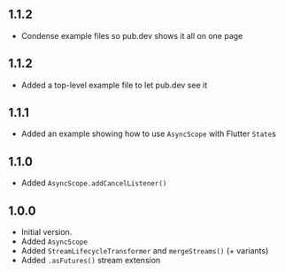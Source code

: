 ## 1.1.2

- Condense example files so pub.dev shows it all on one page

## 1.1.2

- Added a top-level example file to let pub.dev see it

## 1.1.1

- Added an example showing how to use `AsyncScope` with Flutter `State`s

## 1.1.0

- Added `AsyncScope.addCancelListener()`

## 1.0.0

- Initial version.
- Added `AsyncScope`
- Added `StreamLifecycleTransformer` and `mergeStreams()` (+ variants)
- Added `.asFutures()` stream extension
